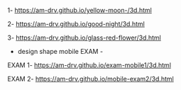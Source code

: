 1- https://am-drv.github.io/yellow-moon-/3d.html

2- https://am-drv.github.io/good-night/3d.html

3- https://am-drv.github.io/glass-red-flower/3d.html

- design shape mobile EXAM -

EXAM 1- https://am-drv.github.io/exam-mobile1/3d.html

EXAM 2- https://am-drv.github.io/mobile-exam2/3d.html
